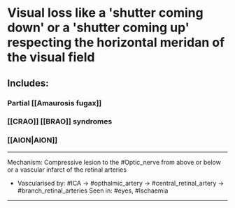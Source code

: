 # Visual loss like a 'shutter coming down' or a 'shutter coming up' respecting the horizontal meridan of the visual field
## Includes:
### Partial [[Amaurosis fugax]]
### [[CRAO]] [[BRAO]] syndromes
### [[AION|AION]]

---
Mechanism: Compressive lesion to the #Optic_nerve from above or below or a vascular infarct of the retinal arteries
- Vascularised by: #ICA -> #opthalmic_artery -> #central_retinal_artery -> #branch_retinal_arteries
Seen in: #eyes, #Ischaemia 

---
